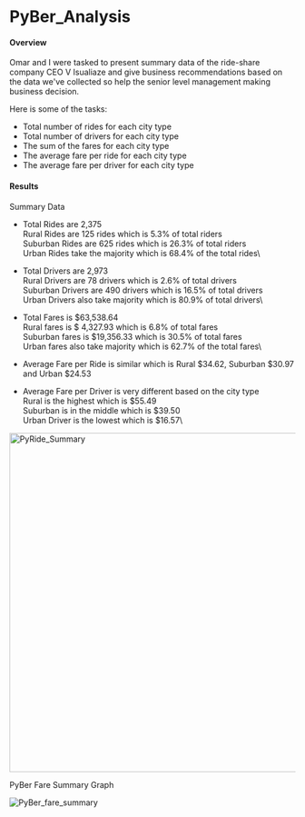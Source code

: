 # PyBer_Analysis

#### Overview

Omar and I were tasked to present summary data of the ride-share company CEO V Isualiaze and give business recommendations based on the data we've collected so help the senior level management making business decision.

Here is some of the tasks:
* Total number of rides for each city type
* Total number of drivers for each city type
* The sum of the fares for each city type
* The average fare per ride for each city type
* The average fare per driver for each city type


#### Results

Summary Data

* Total Rides are 2,375\
  Rural Rides are 125 rides which is 5.3% of total riders\
  Suburban Rides are 625 rides which is 26.3% of total riders\
  Urban Rides take the majority which is 68.4% of the total rides\

* Total Drivers are 2,973\
  Rural Drivers are 78 drivers which is 2.6% of total drivers\
  Suburban Drivers are 490 drivers which is 16.5% of total drivers\
  Urban Drivers also take majority which is 80.9% of total drivers\
  
* Total Fares is $63,538.64\
  Rural fares is $ 4,327.93 which is 6.8% of total fares\
  Suburban fares is $19,356.33 which is 30.5% of total fares\
  Urban fares also take majority which is 62.7% of the total fares\
  
* Average Fare per Ride is similar which is Rural $34.62, Suburban $30.97 and Urban $24.53

* Average Fare per Driver is very different based on the city type\
  Rural is the highest which is $55.49\
  Suburban is in the middle which is $39.50\
  Urban Driver is the lowest which is $16.57\

<img width="597" alt="PyRide_Summary" src="https://user-images.githubusercontent.com/70301884/94687272-af847700-02f1-11eb-95d5-c0cf7e6e0ed8.png">

PyBer Fare Summary Graph

![PyBer_fare_summary](https://user-images.githubusercontent.com/70301884/94687842-684ab600-02f2-11eb-8939-ca19bd811f75.png)



